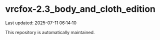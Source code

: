 # vrcfox-2.3_body_and_cloth_edition

Last updated: 2025-07-11 06:14:10

This repository is automatically maintained.
